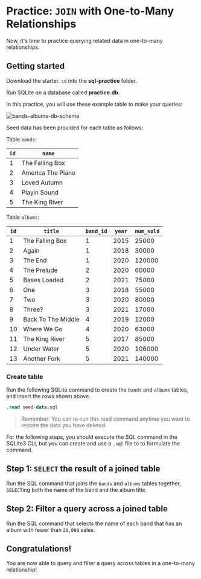 # Practice: `JOIN` with One-to-Many Relationships

Now, it's time to practice querying related data in one-to-many relationships.

## Getting started

Download the starter. `cd` into the __sql-practice__ folder.

Run SQLite on a database called __practice.db__.

In this practice, you will use these example table to make your queries:

![bands-albums-db-schema]

Seed data has been provided for each table as follows: 

Table `bands`:

| `id` | `name`            |
| ---- | ----------------- |
| 1    | The Falling Box   |
| 2    | America The Piano |
| 3    | Loved Autumn      |
| 4    | Playin Sound      |
| 5    | The King River    |

Table `albums`:

| `id` | `title`            | `band_id` | `year` | `num_sold` |
| ---- | ------------------ | --------- | ------ | ---------- |
| 1    | The Falling Box    | 1         | 2015   | 25000      |
| 2    | Again              | 1         | 2018   | 30000      |
| 3    | The End            | 1         | 2020   | 120000     |
| 4    | The Prelude        | 2         | 2020   | 60000      |
| 5    | Bases Loaded       | 2         | 2021   | 75000      |
| 6    | One                | 3         | 2018   | 55000      |
| 7    | Two                | 3         | 2020   | 80000      |
| 8    | Three?             | 3         | 2021   | 17000      |
| 9    | Back To The Middle | 4         | 2019   | 12000      |
| 10   | Where We Go        | 4         | 2020   | 63000      |
| 11   | The King River     | 5         | 2017   | 85000      |
| 12   | Under Water        | 5         | 2020   | 106000     |
| 13   | Another Fork       | 5         | 2021   | 140000     |

### Create table

Run the following SQLite command to create the `bands` and `albums` tables, and 
insert the rows shown above.

```sql
.read seed-data.sql
```

> Remember: You can re-run this read command anytime you want to restore the 
> data you have deleted.

For the following steps, you should execute the SQL command in the SQLite3 CLI,
but you can create and use a `.sql` file to to formulate the command.

## Step 1: `SELECT` the result of a joined table

Run the SQL command that joins the `bands` and `albums` tables together, 
`SELECT`ing both the name of the band and the album title.

## Step 2: Filter a query across a joined table

Run the SQL command that selects the name of each band that has an album with 
fewer than `20,000` sales.

## Congratulations!

You are now able to query and filter a query across tables in a one-to-many 
relationship!


[bands-albums-db-schema]: https://appacademy-open-assets.s3.us-west-1.amazonaws.com/Modular-Curriculum/content/week-10/bands-albums-db-schema.png
[bands-albums-db-diagram-info]: https://appacademy-open-assets.s3.us-west-1.amazonaws.com/Modular-Curriculum/content/week-10/bands-albums-db-diagram-info.txt
